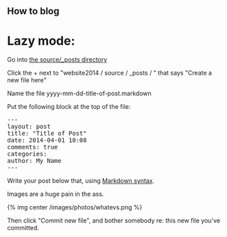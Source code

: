 How to blog
-----------

Lazy mode:
==========

Go into [the source/\_posts directory](https://github.com/sshchicago/website2014/tree/master/source/_posts)

Click the + next to "website2014 / source / \_posts / " that says "Create a new file here"

Name the file yyyy-mm-dd-title-of-post.markdown

Put the following block at the top of the file:

<pre>
---
layout: post
title: "Title of Post"
date: 2014-04-01 10:08
comments: true
categories: 
author: My Name
---
</pre>


Write your post below that, using [Markdown syntax](http://daringfireball.net/projects/markdown/syntax). 


Images are a huge pain in the ass.

{% img center /images/photos/whatevs.png  %}

Then click "Commit new file", and bother somebody re: this new file you've committed.
